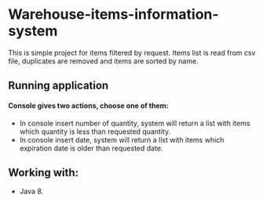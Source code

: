 # Warehouse-items-information-system
This is simple project for items filtered by request.
Items list is read from csv file, duplicates are removed and items are sorted by name.

## Running application
#### Console gives two actions, choose one of them:
- In console insert number of quantity, system will return a list with items which quantity is less than requested quantity.
- In console insert date, system will return a list with items which expiration date is older than requested date.

## Working with:
- Java 8.

